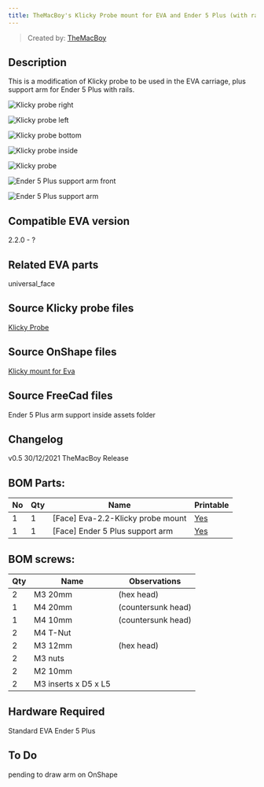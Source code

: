 ```yaml
---
title: TheMacBoy's Klicky Probe mount for EVA and Ender 5 Plus (with rails) compatibility
---
```


> Created by: [TheMacBoy](https://github.com/themacboy)

## Description
This is a modification of Klicky probe to be used in the EVA carriage, plus support arm for Ender 5 Plus with rails.

![Klicky probe right](assets/klicky_mount_right.jpg)

![Klicky probe left](assets/klicky_mount_left.jpg)

![Klicky probe bottom](assets/klicky_mount_bottom.jpg)

![Klicky probe inside](assets/klicky_mount_inside.png)

![Klicky probe](assets/klicky_probe_mount.jpg)

![Ender 5 Plus support arm front](assets/ender_5_plus_support_arm-front.jpg)

![Ender 5 Plus support arm](assets/ender_5_plus_support_arm.jpg)

## Compatible EVA version
2.2.0 - ?

## Related EVA parts
universal_face

## Source Klicky probe files
[Klicky Probe](https://github.com/jlas1/Klicky-Probe)

## Source OnShape files
[Klicky mount for Eva ](https://cad.onshape.com/documents/2fc54d83c144f64dfbd5b70d/w/5a27aacdedad8aa85274c7e9/e/03e92f0ea05a500c94d12e60)

## Source FreeCad files
Ender 5 Plus arm support inside assets folder


## Changelog
v0.5 30/12/2021 TheMacBoy Release

## BOM Parts:
| No | Qty | Name                                               | Printable |
| -- | --- | -------------------------------------------------- | --------- |
| 1  | 1   | [Face] Eva-2.2-Klicky probe mount    | [Yes](stl/eva-2.2-klicky_probe_mount.stl) |
| 1  | 1   | [Face] Ender 5 Plus support arm | [Yes](stl/ender_5_plus-arm-body.stl) |


## BOM screws:
| Qty | Name                                                    | Observations |
| --- | ------------------------------------------------------- | ------------ |
| 2 | M3 20mm | (hex head) |
| 1 | M4 20mm | (countersunk head) |
| 1 | M4 10mm | (countersunk head) |
| 2 | M4 T-Nut | |
| 2 | M3 12mm | (hex head) |
| 2 | M3 nuts | |
| 2 | M2 10mm | |
| 2 | M3 inserts x D5 x L5 | |

## Hardware Required 
Standard EVA
Ender 5 Plus

## To Do 
pending to draw arm on OnShape
